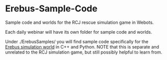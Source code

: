 # Erebus-Sample-Code
Sample code and worlds for the RCJ rescue simulation game in Webots.

Each daily webinar will have its own folder for sample code and worlds.

Under ./ErebusSamples/ you will find sample code specifically for the [Erebus simulation world](https://github.com/Shadow149/Erebus) in C++ and Python. NOTE that this is separate and unrelated to the RCJ simulation game, but still possibly helpful to learn from.
